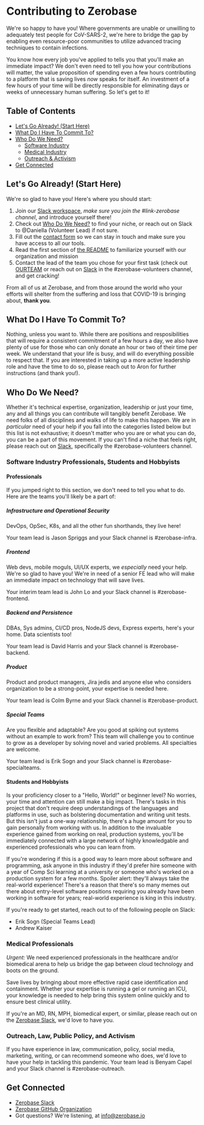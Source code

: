 # Contributing to Zerobase
We're so happy to have you! Where governments are unable or unwilling to adequately test people for CoV-SARS-2, we're here to bridge the
gap by enabling even resource-poor communities to utilize advanced tracing techniques to contain infections. 

You know how every job you've applied to tells you that you'll make an immediate impact? We don't even need to tell you how your
contributions will matter, the value proposition of spending even a few hours contributing to a platform that is saving lives *now* 
speaks for itself. An investment of a few hours of your time will be directly responsible for eliminating days or weeks of unnecessary
human suffering. So let's get to it!

## Table of Contents
* [Let's Go Already! (Start Here)](#lets-go-already-start-here)
* [What Do I Have To Commit To?](#what-do-i-have-to-commit-to)
* [Who Do We Need?](#who-do-we-need)
    * [Software Industry](#software-industry-professionals-students-and-hobbyists)
    * [Medical Industry](#medical-professionals)
    * [Outreach & Activism](#outreach-and-activism)
* [Get Connected](#get-connected)

## Let's Go Already! (Start Here)
We're so glad to have you! Here's where you should start:
1. Join our [Slack workspace](https://join.slack.com/t/necsi-edu/shared_invite/zt-cu5215sg-63h4A7uCy~ehDsrfAIJ~_Q), _make sure you join 
the #link-zerobase channel_, and introduce yourself there!
2. Check out [Who Do We Need?](#who-do-we-need) to find your niche, or reach out on Slack to @Daniella (Volunteer Lead) if not sure.
3. Fill out the [contact form](https://tinyurl.com/zerobase-volunteer) so we can stay in touch and make sure you have access to all our 
tools.
4. Read the first section of [the README](./README.md) to familiarize yourself with our organization and mission
5. Contact the lead of the team you chose for your first task (check out [OURTEAM](./OURTEAM.md) or reach out on 
[Slack](https://join.slack.com/t/necsi-edu/shared_invite/zt-cu5215sg-63h4A7uCy~ehDsrfAIJ~_Q) in the #zerobase-volunteers channel, and 
get cracking!

From all of us at Zerobase, and from those around the world who your efforts will shelter from the suffering and loss that COVID-19 is
bringing about, **thank you**. 

## What Do I Have To Commit To?
Nothing, unless you want to. While there are positions and resposibilities that will require a consistent commitment of a few hours a 
day, we also have plenty of use for those who can only donate an hour or two of their time per week. We understand that your life is 
busy, and will do everything possible to respect that. If you are interested in taking up a more active leadership role and have the 
time to do so, please reach out to Aron for further instructions (and thank you!).

## Who Do We Need?
Whether it's technical expertise, organization, leadership or just your time, any and all things you can contribute will tangibly 
benefit Zerobase. We need folks of all disciplines and walks of life to make this happen. We are in *particular* need of your help if 
you fall into the categories listed below but this list is not exhaustive; it doesn't matter who you are or what you can do, you can
be a part of this movement. 
If you can't find a niche that feels right, please reach out on 
[Slack](https://join.slack.com/t/necsi-edu/shared_invite/zt-cu5215sg-63h4A7uCy~ehDsrfAIJ~_Q), specifically the #zerobase-volunteers 
channel. 

### Software Industry Professionals, Students and Hobbyists
#### Professionals
If you jumped right to this section, we don't need to tell you what to do. Here are the teams you'll likely be a part of:

##### Infrastructure and Operational Security
DevOps, OpSec, K8s, and all the other fun shorthands, they live here!

Your team lead is Jason Spriggs and your Slack channel is #zerobase-infra.

##### Frontend
Web devs, mobile moguls, UI/UX experts, we *especially* need your help. We're so glad to have you! We're in need of a senior FE lead who will make an immediate impact on technology that will save lives.

Your interim team lead is John Lo and your Slack channel is #zerobase-frontend.

##### Backend and Persistence
DBAs, Sys admins, CI/CD pros, NodeJS devs, Express experts, here's your home. Data scientists too!

Your team lead is David Harris and your Slack channel is #zerobase-backend.

##### Product
Product and product managers, Jira jedis and anyone else who considers organization to be a strong-point, your expertise is needed here.

Your team lead is Colm Byrne and your Slack channel is #zerobase-product.

##### Special Teams
Are you flexible and adaptable? Are you good at spiking out systems without an example to work from? This team will challenge you to
continue to grow as a developer by solving novel and varied problems. All specialties are welcome.

Your team lead is Erik Sogn and your Slack channel is #zerobase-specialteams.

#### Students and Hobbyists
Is your proficiency closer to a "Hello, World!" or beginner level? No worries, your time and attention can still make a big impact.
There's tasks in this project that don't require deep understandings of the languages and platforms in use, such as bolstering
documentation and writing unit tests. But this isn't just a one-way relationship, there's a huge amount for you to gain personally from
working with us. In addition to the invaluable experience gained from working on real, production systems, you'll be immediately 
connected with a large network of highly knowledgable and experienced professionals who you can learn from. 

If you're wondering if this is a good way to learn more about software and programming, ask anyone in this industry if they'd prefer 
hire someone with a year of Comp Sci learning at a university or someone who's worked on a production system for a few months. Spoiler 
alert: they'll always take the real-world experience! There's a reason that there's so many memes out there about entry-level software 
positions requiring you already have been working in software for years; real-world experience is king in this industry.

If you're ready to get started, reach out to of the following people on Slack:
* Erik Sogn (Special Teams Lead)
* Andrew Kaiser

### Medical Professionals
*Urgent:* We need experienced professionals in the healthcare and/or biomedical arena to help us bridge the gap between cloud technology and boots on the ground.

Save lives by bringing about more effective rapid case identification and containment. Whether your expertise is running a gel or running an ICU, your knowledge is needed to help bring this system online quickly and to ensure best clinical utility.

If you're an MD, RN, MPH, biomedical expert, or similar, please reach out on the 
[Zerobase Slack](https://necsi-edu.slack.com/archives/CV57RBU8H), we'd love to have you.

### Outreach, Law, Public Policy, and Activism
If you have experience in law, communication, policy, social media, marketing, writing, or can recommend someone who does, we'd love to have your help in tackling this pandemic.
Your team lead is Benyam Capel and your Slack channel is #zerobase-outreach.

## Get Connected
* [Zerobase Slack](https://necsi-edu.slack.com/archives/CV57RBU8H)
* [Zerobase GitHub Organization](https://github.com/zerobase-io)
* Got questions? We're listening, at info@zerobase.io
